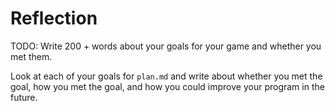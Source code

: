 # Reflection

TODO: Write 200 + words about your goals for your game and whether you met them. 

Look at each of your goals for `plan.md` and write about whether you met the goal, how you met the goal, and how you could improve your program in the future. 
